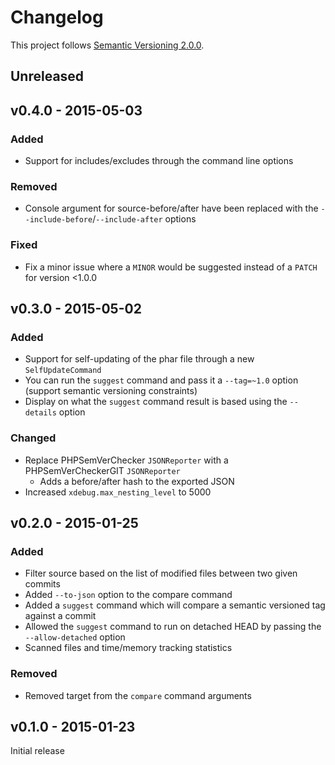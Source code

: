 # Changelog

This project follows [Semantic Versioning 2.0.0](http://semver.org/).

## Unreleased <a name="unreleased"></a>

## v0.4.0 - 2015-05-03 <a name="v0.4.0"></a>
### Added
* Support for includes/excludes through the command line options

### Removed
* Console argument for source-before/after have been replaced with the `--include-before`/`--include-after` options

### Fixed
* Fix a minor issue where a `MINOR` would be suggested instead of a `PATCH` for version <1.0.0

## v0.3.0 - 2015-05-02 <a name="v0.3.0"></a>
### Added
* Support for self-updating of the phar file through a new `SelfUpdateCommand`
* You can run the `suggest` command and pass it a `--tag=~1.0` option (support semantic versioning constraints)
* Display on what the `suggest` command result is based using the `--details` option

### Changed
* Replace PHPSemVerChecker `JSONReporter` with a PHPSemVerCheckerGIT `JSONReporter`
	* Adds a before/after hash to the exported JSON
* Increased `xdebug.max_nesting_level` to 5000

## v0.2.0 - 2015-01-25 <a name="v0.2.0"></a>
### Added
* Filter source based on the list of modified files between two given commits
* Added `--to-json` option to the compare command
* Added a `suggest` command which will compare a semantic versioned tag against a commit
* Allowed the `suggest` command to run on detached HEAD by passing the `--allow-detached` option
* Scanned files and time/memory tracking statistics

### Removed
* Removed target from the `compare` command arguments

## v0.1.0 - 2015-01-23 <a name="v0.1.0"></a>

Initial release